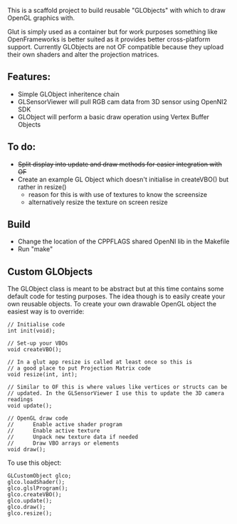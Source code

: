 This is a scaffold project to build reusable "GLObjects" with which to draw OpenGL graphics with.

Glut is simply used as a container but for work purposes something like OpenFrameworks is better suited as it provides better cross-platform support. Currently GLObjects are not OF compatible because they upload their own shaders and alter the projection matrices.

Features:
---------
- Simple GLObject inheritence chain
- GLSensorViewer will pull RGB cam data from 3D sensor using OpenNI2 SDK
- GLObject will perform a basic draw operation using Vertex Buffer Objects

To do:
------
- ~~Split display into update and draw methods for easier integration with OF~~
- Create an example GL Object which doesn't initialise in createVBO() but rather in resize()
	- reason for this is with use of textures to know the screensize
	- alternatively resize the texture on screen resize

Build
-----

- Change the location of the CPPFLAGS shared OpenNI lib in the Makefile
- Run "make"

Custom GLObjects
----------------

The GLObject class is meant to be abstract but at this time contains some default code for testing purposes. The idea though is to easily create your own reusable objects. To create your own drawable OpenGL object the easiest way is to override:

	// Initialise code
	int init(void);

	// Set-up your VBOs
	void createVBO();

	// In a glut app resize is called at least once so this is 
	// a good place to put Projection Matrix code 
	void resize(int, int);

	// Similar to OF this is where values like vertices or structs can be 
	// updated. In the GLSensorViewer I use this to update the 3D camera readings
    void update();
	
	// OpenGL draw code
	// 		Enable active shader program
	// 		Enable active texture
	// 		Unpack new texture data if needed
	// 		Draw VBO arrays or elements
	void draw();

To use this object:

	GLCustomObject glco;
	glco.loadShader();	
	glco.glslProgram();
    glco.createVBO();
    glco.update();
    glco.draw();
    glco.resize();